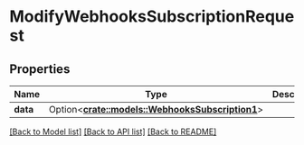 # ModifyWebhooksSubscriptionRequest

## Properties

Name | Type | Description | Notes
------------ | ------------- | ------------- | -------------
**data** | Option<[**crate::models::WebhooksSubscription1**](WebhooksSubscription_1.md)> |  | [optional]

[[Back to Model list]](../README.md#documentation-for-models) [[Back to API list]](../README.md#documentation-for-api-endpoints) [[Back to README]](../README.md)


